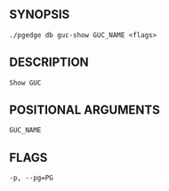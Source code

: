 ## SYNOPSIS
    ./pgedge db guc-show GUC_NAME <flags>
 
## DESCRIPTION
    Show GUC
 
## POSITIONAL ARGUMENTS
    GUC_NAME
 
## FLAGS
    -p, --pg=PG
    
    
